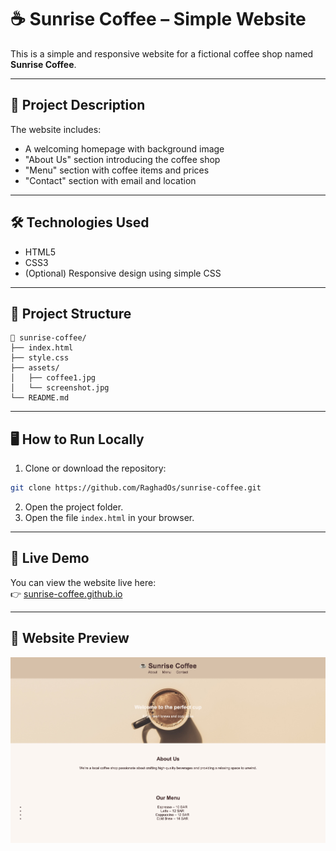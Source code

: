 
# ☕ Sunrise Coffee – Simple Website

This is a simple and responsive website for a fictional coffee shop named **Sunrise Coffee**.  

---

## 📌 Project Description

The website includes:
- A welcoming homepage with background image
- "About Us" section introducing the coffee shop
- "Menu" section with coffee items and prices
- "Contact" section with email and location

---

## 🛠️ Technologies Used

- HTML5  
- CSS3  
- (Optional) Responsive design using simple CSS

---

## 📂 Project Structure

```
📁 sunrise-coffee/
├── index.html
├── style.css
├── assets/
│   ├── coffee1.jpg
│   └── screenshot.jpg
└── README.md
```

---

## 🖥️ How to Run Locally

1. Clone or download the repository:

```bash
git clone https://github.com/RaghadOs/sunrise-coffee.git
```

2. Open the project folder.  
3. Open the file `index.html` in your browser.

---

## 🔗 Live Demo

You can view the website live here:  
👉 [sunrise-coffee.github.io](https://RaghadOs.github.io/sunrise-coffee/)

---

## 📸 Website Preview

![Preview](assets/screenshot.jpg)

